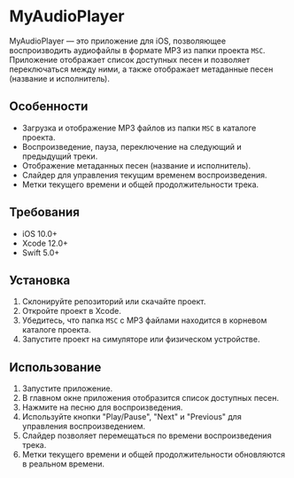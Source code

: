 # MyAudioPlayer

MyAudioPlayer — это приложение для iOS, позволяющее воспроизводить аудиофайлы в формате MP3 из папки проекта `MSC`. Приложение отображает список доступных песен и позволяет переключаться между ними, а также отображает метаданные песен (название и исполнитель).

## Особенности

- Загрузка и отображение MP3 файлов из папки `MSC` в каталоге проекта.
- Воспроизведение, пауза, переключение на следующий и предыдущий треки.
- Отображение метаданных песен (название и исполнитель).
- Слайдер для управления текущим временем воспроизведения.
- Метки текущего времени и общей продолжительности трека.

## Требования

- iOS 10.0+
- Xcode 12.0+
- Swift 5.0+

## Установка

1. Склонируйте репозиторий или скачайте проект.
2. Откройте проект в Xcode.
3. Убедитесь, что папка `MSC` с MP3 файлами находится в корневом каталоге проекта.
4. Запустите проект на симуляторе или физическом устройстве.

## Использование

1. Запустите приложение.
2. В главном окне приложения отобразится список доступных песен.
3. Нажмите на песню для воспроизведения.
4. Используйте кнопки "Play/Pause", "Next" и "Previous" для управления воспроизведением.
5. Слайдер позволяет перемещаться по времени воспроизведения трека.
6. Метки текущего времени и общей продолжительности обновляются в реальном времени.
